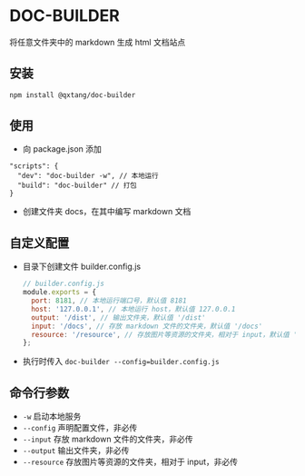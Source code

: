 # DOC-BUILDER

将任意文件夹中的 markdown 生成 html 文档站点

## 安装

```sh
npm install @qxtang/doc-builder
```

## 使用

- 向 package.json 添加

```jsonc
"scripts": {
  "dev": "doc-builder -w", // 本地运行
  "build": "doc-builder" // 打包
}
```

- 创建文件夹 docs，在其中编写 markdown 文档

## 自定义配置

- 目录下创建文件 builder.config.js

  ```javascript
  // builder.config.js
  module.exports = {
    port: 8181, // 本地运行端口号，默认值 8181
    host: '127.0.0.1', // 本地运行 host，默认值 127.0.0.1
    output: '/dist', // 输出文件夹，默认值 '/dist'
    input: '/docs', // 存放 markdown 文件的文件夹，默认值 '/docs'
    resource: '/resource', // 存放图片等资源的文件夹，相对于 input，默认值 '/resource'
  };
  ```

- 执行时传入 `doc-builder --config=builder.config.js`

## 命令行参数

- `-w` 启动本地服务
- `--config` 声明配置文件，非必传
- `--input` 存放 markdown 文件的文件夹，非必传
- `--output` 输出文件夹，非必传
- `--resource` 存放图片等资源的文件夹，相对于 input，非必传

